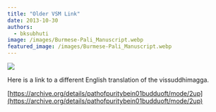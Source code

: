 ```yaml
---
title: "Older VSM Link"
date: 2013-10-30
authors: 
  - bksubhuti
image: /images/Burmese-Pali_Manuscript.webp
featured_image: /images/Burmese-Pali_Manuscript.webp
---
```


![](/images/Burmese-Pali_Manuscript.webp)

Here is a link to a different English translation of the vissuddhimagga.

[https://archive.org/details/pathofpuritybein01budduoft/mode/2up](https://archive.org/details/pathofpuritybein01budduoft/mode/2up)